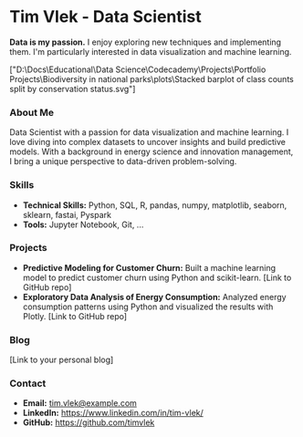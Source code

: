 # Tim Vlek - Data Scientist

**Data is my passion.** I enjoy exploring new techniques and implementing them. I'm particularly interested in data visualization and machine learning.

["D:\Docs\Educational\Data Science\Codecademy\Projects\Portfolio Projects\Biodiversity in national parks\plots\Stacked barplot of class counts split by conservation status.svg"]

### About Me
Data Scientist with a passion for data visualization and machine learning. I love diving into complex datasets to uncover insights and build predictive models. With a background in energy science and innovation management, I bring a unique perspective to data-driven problem-solving. 

### Skills
* **Technical Skills:** Python, SQL, R, pandas, numpy, matplotlib, seaborn, sklearn, fastai, Pyspark
* **Tools:** Jupyter Notebook, Git, ...

### Projects
* **Predictive Modeling for Customer Churn:** Built a machine learning model to predict customer churn using Python and scikit-learn. [Link to GitHub repo]
* **Exploratory Data Analysis of Energy Consumption:** Analyzed energy consumption patterns using Python and visualized the results with Plotly. [Link to GitHub repo]

### Blog
[Link to your personal blog]

### Contact
* **Email:** tim.vlek@example.com
* **LinkedIn:** https://www.linkedin.com/in/tim-vlek/
* **GitHub:** https://github.com/timvlek
